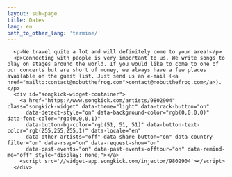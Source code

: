 ```yaml
---
layout: sub-page
title: Dates
lang: en
path_to_other_lang: 'termine/'
---
```


      <p>We travel quite a lot and will definitely come to your area!</p>
      <p>Connecting with people is very important to us. We write songs to play on stages around the world. If you would like to come to one of our concerts but are short of money, we always have a few places available on the guest list. Just send us an e-mail (<a href="mailto:contact@nobutthefrog.com">contact@nobutthefrog.com</a>).</p>
      <div id="songkick-widget-container">
        <a href="https://www.songkick.com/artists/9802904" class="songkick-widget" data-theme="light" data-track-button="on"
          data-detect-style="on" data-background-color="rgb(0,0,0,0)" data-font-color="rgb(0,0,0,1)"
          data-button-bg-color="rgb(51, 51, 51)" data-button-text-color="rgb(255,255,255,1)" data-locale="en"
          data-other-artists="off" data-share-button="on" data-country-filter="on" data-rsvp="on" data-request-show="on"
          data-past-events="on" data-past-events-offtour="on" data-remind-me="off" style="display: none;"></a>
        <script src='//widget-app.songkick.com/injector/9802904'></script>
      </div>
